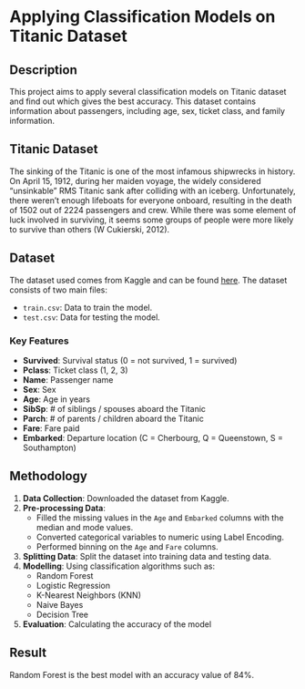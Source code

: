 # Applying Classification Models on Titanic Dataset
## Description
This project aims to apply several classification models on Titanic dataset and find out which gives the best accuracy. This dataset contains information about passengers, including age, sex, ticket class, and family information.
## Titanic Dataset
The sinking of the Titanic is one of the most infamous shipwrecks in history. On April 15, 1912, during her maiden voyage, the widely considered “unsinkable” RMS Titanic sank after colliding with an iceberg. Unfortunately, there weren’t enough lifeboats for everyone onboard, resulting in the death of 1502 out of 2224 passengers and crew. While there was some element of luck involved in surviving, it seems some groups of people were more likely to survive than others (W Cukierski, 2012).
## Dataset
The dataset used comes from Kaggle and can be found [here](https://www.kaggle.com/c/titanic/data). The dataset consists of two main files:
- `train.csv`: Data to train the model.
- `test.csv`: Data for testing the model.
### Key Features
- **Survived**: Survival status (0 = not survived, 1 = survived)
- **Pclass**: Ticket class (1, 2, 3)
- **Name**: Passenger name
- **Sex**: Sex
- **Age**: Age in years
- **SibSp**: # of siblings / spouses aboard the Titanic
- **Parch**: # of parents / children aboard the Titanic
- **Fare**: Fare paid
- **Embarked**: Departure location (C = Cherbourg, Q = Queenstown, S = Southampton)
## Methodology
1. **Data Collection**: Downloaded the dataset from Kaggle.
2. **Pre-processing Data**:
   - Filled the missing values in the `Age` and `Embarked` columns with the median and mode values.
   - Converted categorical variables to numeric using Label Encoding.
   - Performed binning on the `Age` and  `Fare` columns.
3. **Splitting Data**: Split the dataset into training data and testing data.
4. **Modelling**: Using classification algorithms such as:
     - Random Forest
     - Logistic Regression
     - K-Nearest Neighbors (KNN)
     - Naive Bayes
     - Decision Tree
5. **Evaluation**: Calculating the accuracy of the model

## Result
Random Forest is the best model with an accuracy value of 84%.
